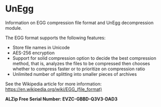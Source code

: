 # UnEggInformation on EGG compression file format and UnEgg decompression module.The EGG format supports the following features:* Store file names in Unicode* AES-256 encryption* Support for solid compression option to decide the best compression method, that is, analyzes the files to be compressed then chooses whether to compress faster or to prioritize on compression ratio* Unlimited number of splitting into smaller pieces of archivesSee the Wikipedia article for more information:https://en.wikipedia.org/wiki/EGG_(file_format)**ALZip Free Serial Number: EVZC-GBBD-Q3V3-DAD3**